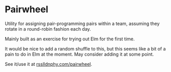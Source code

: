 # Pairwheel

Utility for assigning pair-programming pairs within a team, assuming they rotate in a round-robin fashion each day.

Mainly built as an exercise for trying out Elm for the first time.

It would be nice to add a random shuffle to this, but this seems like a bit of a pain to do in Elm at the moment. May consider adding it at some point.

See it/use it at [rsslldnphy.com/pairwheel](http://rsslldnphy.com/pairwheel).
